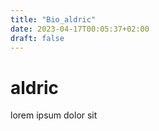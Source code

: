 ```yaml
---
title: "Bio_aldric"
date: 2023-04-17T00:05:37+02:00
draft: false
---
```

# aldric
lorem ipsum dolor sit

